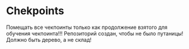 # Chekpoints
Помещать все чекпоинты только как продолжение взятого для обучения чекпоинта!!!
Репозиторий создан, чтобы не было путаницы!
Должно быть дерево, а не склад!

